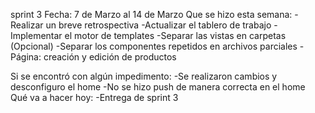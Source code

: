 sprint 3
Fecha: 7 de Marzo al 14 de Marzo
Que se hizo esta semana:
-Realizar un breve retrospectiva
-Actualizar el tablero de trabajo
-Implementar el motor de templates
-Separar las vistas en carpetas (Opcional)
-Separar los componentes repetidos en archivos parciales
-Página: creación y edición de productos

Si se encontró con algún impedimento:
-Se realizaron cambios y desconfiguro el home
-No se hizo push de manera correcta en el home   
Qué va a hacer hoy:
-Entrega de sprint 3